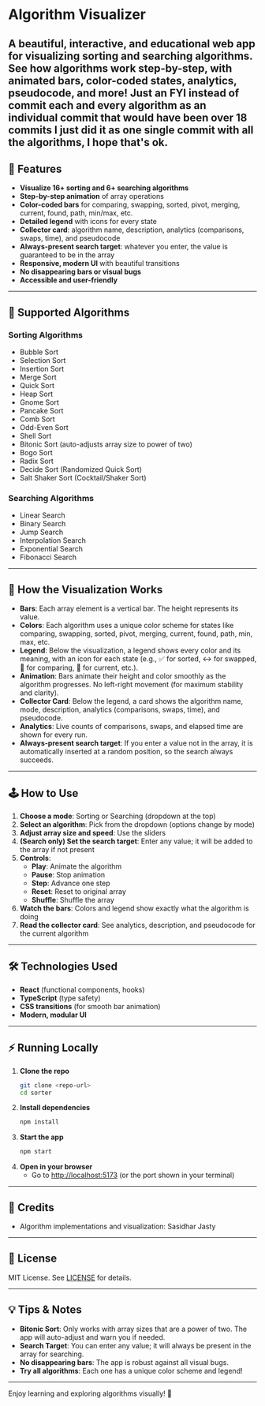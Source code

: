 # Algorithm Visualizer 

A beautiful, interactive, and educational web app for visualizing sorting and searching algorithms. See how algorithms work step-by-step, with animated bars, color-coded states, analytics, pseudocode, and more!
Just an FYI instead of commit each and every algorithm as an individual commit that would have been over 18 commits I just did it as one single commit with all the algorithms, I hope that's ok.
---

## 🚀 Features

- **Visualize 16+ sorting and 6+ searching algorithms**
- **Step-by-step animation** of array operations
- **Color-coded bars** for comparing, swapping, sorted, pivot, merging, current, found, path, min/max, etc.
- **Detailed legend** with icons for every state
- **Collector card**: algorithm name, description, analytics (comparisons, swaps, time), and pseudocode
- **Always-present search target**: whatever you enter, the value is guaranteed to be in the array
- **Responsive, modern UI** with beautiful transitions
- **No disappearing bars or visual bugs**
- **Accessible and user-friendly**

---

## 🧮 Supported Algorithms

### Sorting Algorithms
- Bubble Sort
- Selection Sort
- Insertion Sort
- Merge Sort
- Quick Sort
- Heap Sort
- Gnome Sort
- Pancake Sort
- Comb Sort
- Odd-Even Sort
- Shell Sort
- Bitonic Sort (auto-adjusts array size to power of two)
- Bogo Sort
- Radix Sort
- Decide Sort (Randomized Quick Sort)
- Salt Shaker Sort (Cocktail/Shaker Sort)

### Searching Algorithms
- Linear Search
- Binary Search
- Jump Search
- Interpolation Search
- Exponential Search
- Fibonacci Search

---

## 🎨 How the Visualization Works

- **Bars**: Each array element is a vertical bar. The height represents its value.
- **Colors**: Each algorithm uses a unique color scheme for states like comparing, swapping, sorted, pivot, merging, current, found, path, min, max, etc.
- **Legend**: Below the visualization, a legend shows every color and its meaning, with an icon for each state (e.g., ✅ for sorted, ↔️ for swapped, 🔄 for comparing, 🔎 for current, etc.).
- **Animation**: Bars animate their height and color smoothly as the algorithm progresses. No left-right movement (for maximum stability and clarity).
- **Collector Card**: Below the legend, a card shows the algorithm name, mode, description, analytics (comparisons, swaps, time), and pseudocode.
- **Analytics**: Live counts of comparisons, swaps, and elapsed time are shown for every run.
- **Always-present search target**: If you enter a value not in the array, it is automatically inserted at a random position, so the search always succeeds.

---

## 🕹️ How to Use

1. **Choose a mode**: Sorting or Searching (dropdown at the top)
2. **Select an algorithm**: Pick from the dropdown (options change by mode)
3. **Adjust array size and speed**: Use the sliders
4. **(Search only) Set the search target**: Enter any value; it will be added to the array if not present
5. **Controls**:
   - **Play**: Animate the algorithm
   - **Pause**: Stop animation
   - **Step**: Advance one step
   - **Reset**: Reset to original array
   - **Shuffle**: Shuffle the array
6. **Watch the bars**: Colors and legend show exactly what the algorithm is doing
7. **Read the collector card**: See analytics, description, and pseudocode for the current algorithm

---

## 🛠️ Technologies Used

- **React** (functional components, hooks)
- **TypeScript** (type safety)
- **CSS transitions** (for smooth bar animation)
- **Modern, modular UI**

---



## ⚡ Running Locally

1. **Clone the repo**
   ```bash
   git clone <repo-url>
   cd sorter
   ```
2. **Install dependencies**
   ```bash
   npm install
   ```
3. **Start the app**
   ```bash
   npm start
   ```
4. **Open in your browser**
   - Go to [http://localhost:5173](http://localhost:5173) (or the port shown in your terminal)

---

## 🤝 Credits

- Algorithm implementations and visualization: Sasidhar Jasty


---

## 📄 License

MIT License. See [LICENSE](LICENSE) for details.

---

## 💡 Tips & Notes

- **Bitonic Sort**: Only works with array sizes that are a power of two. The app will auto-adjust and warn you if needed.
- **Search Target**: You can enter any value; it will always be present in the array for searching.
- **No disappearing bars**: The app is robust against all visual bugs.
- **Try all algorithms**: Each one has a unique color scheme and legend!

---

Enjoy learning and exploring algorithms visually! 🚀
